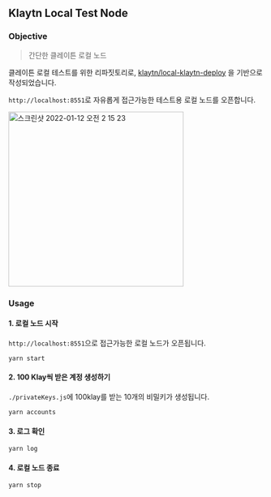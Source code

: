 ## Klaytn Local Test Node

### Objective

> 간단한 클레이튼 로컬 노드 

클레이튼 로컬 테스트를 위한 리파짓토리로, [klaytn/local-klaytn-deploy](https://github.com/klaytn/local-klaytn-deploy) 을 기반으로 작성되었습니다.

`http://localhost:8551`로 자유롭게 접근가능한 테스트용 로컬 노드를 오픈합니다.

<img width="345" alt="스크린샷 2022-01-12 오전 2 15 23" src="https://user-images.githubusercontent.com/96544148/148989962-ae059baf-9046-4732-b3b9-e60edd4826c4.png">



### Usage

#### 1. 로컬 노드 시작

`http://localhost:8551`으로 접근가능한 로컬 노드가 오픈됩니다.


````shell
yarn start
````

#### 2. 100 Klay씩 받은 계정 생성하기

`./privateKeys.js`에 100klay를 받는 10개의 비밀키가 생성됩니다.

````shell
yarn accounts
````

#### 3. 로그 확인

````shell
yarn log
````

#### 4. 로컬 노드 종료

````shell
yarn stop
````
